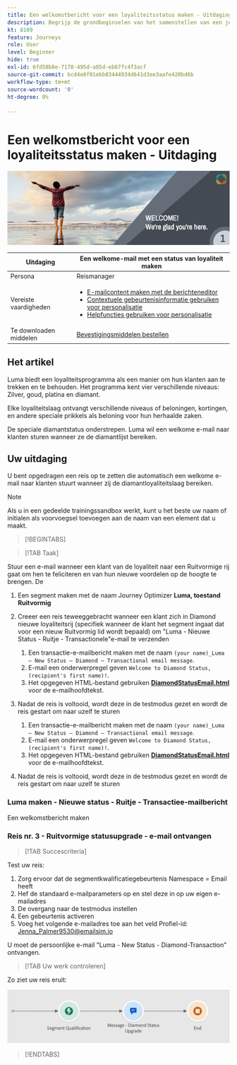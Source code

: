 ```yaml
---
title: Een welkomstbericht voor een loyaliteitsstatus maken - Uitdaging
description: Begrijp de grondbeginselen van het samenstellen van een journey in het journeycanvas.
kt: 8109
feature: Journeys
role: User
level: Beginner
hide: true
exl-id: 6fd58b8e-7178-495d-a85d-eb67fc4f3acf
source-git-commit: bcd4e8f01ebb83444934d641d3ee3aafe420bd6b
workflow-type: tm+mt
source-wordcount: '0'
ht-degree: 0%

---
```


# Een welkomstbericht voor een loyaliteitsstatus maken - Uitdaging

![AJO Loyalty-status welkomstmail - Uitdagingsbanner](/help/challenges/assets/email-assets/luma-transactional-onboarding-1.png)

| Uitdaging | Een welkome-mail met een status van loyaliteit maken |
|---|---|
| Persona | Reismanager |
| Vereiste vaardigheden | <ul><li>[E-mailcontent maken met de berichteneditor](https://experienceleague.adobe.com/docs/journey-optimizer-learn/tutorials/create-messages/create-email-content-with-the-message-editor.html?lang=en)</li> <li>[Contextuele gebeurtenisinformatie gebruiken voor personalisatie](https://experienceleague.adobe.com/docs/journey-optimizer-learn/tutorials/personalize-content/use-contextual-event-information-for-personalization.html?lang=en)</li><li>[Helpfuncties gebruiken voor personalisatie](https://experienceleague.adobe.com/docs/journey-optimizer-learn/tutorials/personalize-content/use-helper-functions-for-personalization.html?lang=en)</li></ul> |
| Te downloaden middelen | [Bevestigingsmiddelen bestellen](/help/challenges/assets/email-assets/order-confirmation-assets.zip) |

## Het artikel

Luma biedt een loyaliteitsprogramma als een manier om hun klanten aan te trekken en te behouden. Het programma kent vier verschillende niveaus: Zilver, goud, platina en diamant.

Elke loyaliteitslaag ontvangt verschillende niveaus of beloningen, kortingen, en andere speciale prikkels als beloning voor hun herhaalde zaken.

De speciale diamantstatus onderstrepen. Luma wil een welkome e-mail naar klanten sturen wanneer ze de diamantlijst bereiken.

## Uw uitdaging

U bent opgedragen een reis op te zetten die automatisch een welkome e-mail naar klanten stuurt wanneer zij de diamantloyaliteitslaag bereiken.

>[!NOTE]
> Als u in een gedeelde trainingssandbox werkt, kunt u het beste uw naam of initialen als voorvoegsel toevoegen aan de naam van een element dat u maakt.

>[!BEGINTABS]

>[!TAB Taak]

Stuur een e-mail wanneer een klant van de loyaliteit naar een Ruitvormige rij gaat om hen te feliciteren en van hun nieuwe voordelen op de hoogte te brengen. De

1. Een segment maken met de naam Journey Optimizer **Luma, toestand Ruitvormig**
2. Creeer een reis teweeggebracht wanneer een klant zich in Diamond nieuwe loyaliteitsrij (specifiek wanneer de klant het segment ingaat dat voor een nieuw Ruitvormig lid wordt bepaald) om &quot;Luma - Nieuwe Status - Ruitje - Transactionele&quot;e-mail te verzenden
   1. Een transactie-e-mailbericht maken met de naam `(your name)_Luma – New Status – Diamond – Transactional email message`.
   2. E-mail een onderwerpregel geven `Welcome to Diamond Status, (recipient's first name)!`.
   3. Het opgegeven HTML-bestand gebruiken **[DiamondStatusEmail.html](/help/challenges/assets/email-assets/DiamondStatusEmail.html)** voor de e-mailhoofdtekst.
3. Nadat de reis is voltooid, wordt deze in de testmodus gezet en wordt de reis gestart om naar uzelf te sturen  

   1. Een transactie-e-mailbericht maken met de naam `(your name)_Luma – New Status – Diamond – Transactional email message`.
   1. E-mail een onderwerpregel geven `Welcome to Diamond Status, (recipient's first name)!`.
   1. Het opgegeven HTML-bestand gebruiken **[DiamondStatusEmail.html](/help/challenges/assets/email-assets/DiamondStatusEmail.html)** voor de e-mailhoofdtekst.
4. Nadat de reis is voltooid, wordt deze in de testmodus gezet en wordt de reis gestart om naar uzelf te sturen  

### Luma maken - Nieuwe status - Ruitje - Transactiee-mailbericht

Een welkomstbericht maken

### **Reis nr. 3 - Ruitvormige statusupgrade - e-mail ontvangen**


>[!TAB Succescriteria]

Test uw reis:

1. Zorg ervoor dat de segmentkwalificatiegebeurtenis Namespace = Email heeft
1. Hef de standaard e-mailparameters op en stel deze in op uw eigen e-mailadres
1. De overgang naar de testmodus instellen
1. Een gebeurtenis activeren
1. Voeg het volgende e-mailadres toe aan het veld Profiel-id: Jenna_Palmer9530@emailsim.io

U moet de persoonlijke e-mail &quot;Luma - New Status - Diamond-Transaction&quot; ontvangen.

>[!TAB Uw werk controleren]

Zo ziet uw reis eruit:

![Ruitvormige status-upgrade-reis](/help/challenges/assets/journey-luma-diamond-status-upgrade.png)

>[!ENDTABS]
